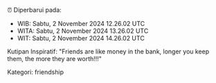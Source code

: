 ⏰ Diperbarui pada:
- WIB: Sabtu, 2 November 2024 12.26.02 UTC
- WITA: Sabtu, 2 November 2024 13.26.02 UTC
- WIT: Sabtu, 2 November 2024 14.26.02 UTC

Kutipan Inspiratif:
"Friends are like money in the bank, longer you keep them, the more they are worth!!!"


Kategori: friendship

